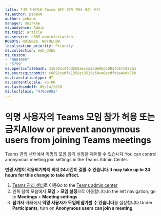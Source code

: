 ```yaml
---
title: 익명 사용자의 Teams 모임 참가 허용 또는 금지
ms.author: pebaum
author: pebaum
manager: mnirkhe
ms.audience: Admin
ms.topic: article
ms.service: o365-administration
ROBOTS: NOINDEX, NOFOLLOW
localization_priority: Priority
ms.collection: Adm_O365
ms.custom:
- "9003005"
- "5759"
ms.openlocfilehash: 310303c4fdd250aecca26de95d508a4bb7c922a1
ms.sourcegitcommit: c6692ce0fa1358ec3529e59ca0ecdfdea4cdc759
ms.translationtype: HT
ms.contentlocale: ko-KR
ms.lasthandoff: 09/14/2020
ms.locfileid: "47669902"
---
```

# <a name="allow-or-prevent-anonymous-users-from-joining-teams-meetings"></a><span data-ttu-id="fc006-102">익명 사용자의 Teams 모임 참가 허용 또는 금지</span><span class="sxs-lookup"><span data-stu-id="fc006-102">Allow or prevent anonymous users from joining Teams meetings</span></span>

<span data-ttu-id="fc006-103">Teams 관리 센터에서 익명의 모임 참가 설정을 제어할 수 있습니다.</span><span class="sxs-lookup"><span data-stu-id="fc006-103">You can control anonymous meeting join settings in the Teams Admin Center.</span></span>

<span data-ttu-id="fc006-104">**변경 사항이 적용되기까지 최대 24시간이 걸릴 수 있습니다.**</span><span class="sxs-lookup"><span data-stu-id="fc006-104">**It may take up to 24 hours for this change to take effect.**</span></span>

1.  <span data-ttu-id="fc006-105">[Teams 관리 센터](https://admin.teams.microsoft.com)로 이동</span><span class="sxs-lookup"><span data-stu-id="fc006-105">Go to the [Teams admin center](https://admin.teams.microsoft.com)</span></span>
2.  <span data-ttu-id="fc006-106">왼쪽 탐색 모음에서 **모임**  >  **모임 설정**으로 이동합니다.</span><span class="sxs-lookup"><span data-stu-id="fc006-106">In the left navigation, go to  **Meetings**  >  **Meeting settings**.</span></span>
3.  <span data-ttu-id="fc006-107">**참가자** 아래에서 **익명 사용자가 모임에 참가할 수 있습니다**를 설정합니다.</span><span class="sxs-lookup"><span data-stu-id="fc006-107">Under  **Participants**, turn on  **Anonymous users can join a meeting**.</span></span>